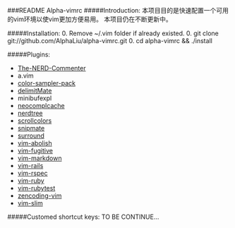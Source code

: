 ###README Alpha-vimrc 
#####Introduction:
本项目目的是快速配置一个可用的vim环境以使vim更加方便易用。
本项目仍在不断更新中。

#####Installation:
0. Remove ~/.vim folder if already existed.
0. git clone git://github.com/AlphaLiu/alpha-vimrc.git
0. cd alpha-vimrc && ./install

#####Plugins:
* [The-NERD-Commenter](https://github.com/vim-scripts/The-NERD-Commenter)
* a.vim
* [color-sampler-pack](https://github.com/vim-scripts/Color-Sampler-Pack)
* [delimitMate](https://github.com/Raimondi/delimitMate)
* minibufexpl
* [neocomplcache](https://github.com/Shougo/neocomplcache)
* [nerdtree](https://github.com/scrooloose/nerdtree)
* [scrollcolors](https://github.com/vim-scripts/ScrollColors)
* [snipmate](https://github.com/AlphaLiu/my_snipMate.vim)
* [surround](https://github.com/tpope/vim-surround)
* [vim-abolish](https://github.com/tpope/vim-abolish)
* [vim-fugitive](https://github.com/tpope/vim-fugitive)
* [vim-markdown](https://github.com/tpope/vim-markdown)
* [vim-rails](https://github.com/tpope/vim-rails)
* [vim-rspec](https://github.com/taq/vim-rspec)
* [vim-ruby](https://github.com/vim-ruby/vim-ruby)
* [vim-rubytest](https://github.com/janx/vim-rubytest)
* [zencoding-vim](https://github.com/mattn/zencoding-vim)
* [vim-slim](https://github.com/bbommarito/vim-slim)

#####Customed shortcut keys:
TO BE CONTINUE...
